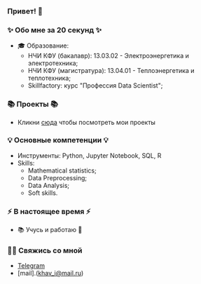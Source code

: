 ### Привет! 👋

### ✨ Обо мне за 20 секунд ✨ 
* 🎓 Образование:
  - НЧИ КФУ (бакалавр): 13.03.02 - Электроэнергетика и электротехника;
  - НЧИ КФУ (магистратура): 13.04.01 - Теплоэнергетика и теплотехника;
  - Skillfactory: курс "Профессия Data Scientist";

### 📚 Проекты 📚

* Кликни [сюда](https://github.com/khav-i/sf_data_science) чтобы посмотреть мои проекты

### 💡 Основные компетенции 💡
- Инструменты: Python, Jupyter Notebook, SQL, R
- Skills:
    * Mathematical statistics;
    * Data Preprocessing;
    * Data Analysis;
    * Soft skills.

### ⚡️ В настоящее время ⚡️
- 📚 Учусь и работаю 💪

### 🙌🏻 Свяжись со мной
- [Telegram](http://t.me/khav_i)
- [mail].(khav_i@mail.ru)
